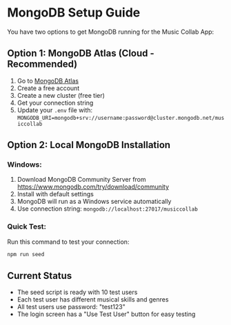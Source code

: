 # MongoDB Setup Guide

You have two options to get MongoDB running for the Music Collab App:

## Option 1: MongoDB Atlas (Cloud - Recommended)

1. Go to [MongoDB Atlas](https://www.mongodb.com/atlas)
2. Create a free account
3. Create a new cluster (free tier)
4. Get your connection string
5. Update your `.env` file with: `MONGODB_URI=mongodb+srv://username:password@cluster.mongodb.net/musiccollab`

## Option 2: Local MongoDB Installation

### Windows:
1. Download MongoDB Community Server from https://www.mongodb.com/try/download/community
2. Install with default settings
3. MongoDB will run as a Windows service automatically
4. Use connection string: `mongodb://localhost:27017/musiccollab`

### Quick Test:
Run this command to test your connection:
```bash
npm run seed
```

## Current Status
- The seed script is ready with 10 test users
- Each test user has different musical skills and genres
- All test users use password: "test123"
- The login screen has a "Use Test User" button for easy testing
